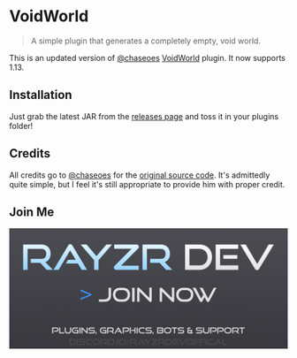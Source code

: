 # VoidWorld

> A simple plugin that generates a completely empty, void world.

This is an updated version of [@chaseoes](https://github.com/chaseoes) [VoidWorld](https://www.spigotmc.org/resources/voidworld.29807/) plugin. It now supports 1.13.

## Installation

Just grab the latest JAR from the [releases page](https://github.com/Rayzr522/VoidWorld/releases) and toss it in your plugins folder!

## Credits

All credits go to [@chaseoes](https://github.com/chaseoes) for the [original source code](https://github.com/chaseoes/VoidWorld). It's admittedly quite simple, but I feel it's still appropriate to provide him with proper credit.

## Join Me

[![Discord Badge](https://github.com/Rayzr522/ProjectResources/raw/master/RayzrDev/badge-small.png)](https://discord.io/rayzrdevofficial)
